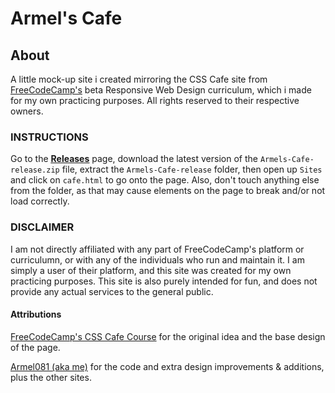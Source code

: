# Armel's Cafe

## About
A little mock-up site i created mirroring the CSS Cafe site from [FreeCodeCamp's](https://www.freecodecamp.org) beta Responsive Web Design curriculum, which i made for my own practicing purposes. All rights reserved to their respective owners.

### INSTRUCTIONS

Go to the <ins>[**Releases**](https://github.com/Armel081/Armels-Cafe/releases)</ins> page, download the latest version of the ```Armels-Cafe-release.zip``` file, extract the ```Armels-Cafe-release``` folder, then open up ```Sites``` and click on ```cafe.html``` to go onto the page. Also, don't touch anything else from the folder, as that may cause elements on the page to break and/or not load correctly.

### DISCLAIMER
I am not directly affiliated with any part of FreeCodeCamp's platform or curriculumn, or with any of the individuals who run and maintain it. I am simply a user of their platform, and this site was created for my own practicing purposes. This site is also purely intended for fun, and does not provide any actual services to the general public.

#### Attributions

[FreeCodeCamp's CSS Cafe Course](https://www.freecodecamp.org/learn/2022/responsive-web-design/#learn-basic-css-by-building-a-cafe-menu) for the original idea and the base design of the page.

[Armel081 (aka me)](https://github.com/Armel081) for the code and extra design improvements & additions, plus the other sites.
